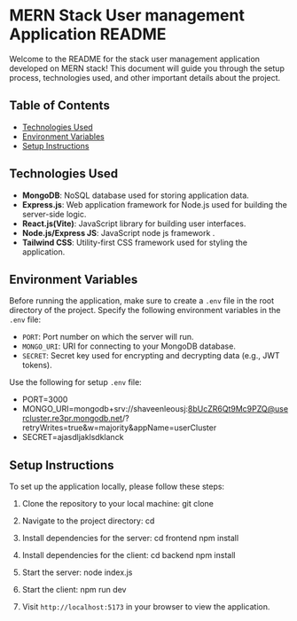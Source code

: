 # MERN Stack User management Application README

Welcome to the README for the stack user management application developed on MERN stack! This document will guide you through the setup process, technologies used, and other important details about the project.

## Table of Contents

- [Technologies Used](#technologies-used)
- [Environment Variables](#environment-variables)
- [Setup Instructions](#setup-instructions)

## Technologies Used

- **MongoDB**: NoSQL database used for storing application data.
- **Express.js**: Web application framework for Node.js used for building the server-side logic.
- **React.js(Vite)**: JavaScript library for building user interfaces.
- **Node.js/Express JS**: JavaScript node js framework .
- **Tailwind CSS**: Utility-first CSS framework used for styling the application.

## Environment Variables

Before running the application, make sure to create a `.env` file in the root directory of the project. Specify the following environment variables in the `.env` file:

- `PORT`: Port number on which the server will run.
- `MONGO_URI`: URI for connecting to your MongoDB database.
- `SECRET`: Secret key used for encrypting and decrypting data (e.g., JWT tokens).

Use the following for setup `.env` file:

- PORT=3000
- MONGO_URI=mongodb+srv://shaveenleousj:8bUcZR6Qt9Mc9PZQ@usercluster.re3pr.mongodb.net/?retryWrites=true&w=majority&appName=userCluster
- SECRET=ajasdljaklsdklanck

## Setup Instructions

To set up the application locally, please follow these steps:

1. Clone the repository to your local machine: git clone <repository-url>

2. Navigate to the project directory: cd <project-directory>

3. Install dependencies for the server:
   cd frontend
   npm install

4. Install dependencies for the client:
   cd backend
   npm install

5. Start the server:
   node index.js
6. Start the client:
   npm run dev

7. Visit `http://localhost:5173` in your browser to view the application.
